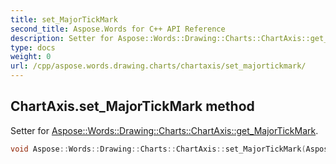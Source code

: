 ```yaml
---
title: set_MajorTickMark
second_title: Aspose.Words for C++ API Reference
description: Setter for Aspose::Words::Drawing::Charts::ChartAxis::get_MajorTickMark. 
type: docs
weight: 0
url: /cpp/aspose.words.drawing.charts/chartaxis/set_majortickmark/
---
```

## ChartAxis.set_MajorTickMark method


Setter for [Aspose::Words::Drawing::Charts::ChartAxis::get_MajorTickMark](./get_majortickmark/).

```cpp
void Aspose::Words::Drawing::Charts::ChartAxis::set_MajorTickMark(Aspose::Words::Drawing::Charts::AxisTickMark value)
```

